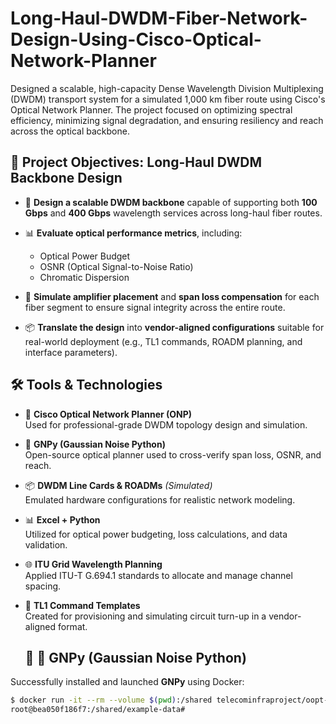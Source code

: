 # Long-Haul-DWDM-Fiber-Network-Design-Using-Cisco-Optical-Network-Planner

Designed a scalable, high-capacity Dense Wavelength Division Multiplexing (DWDM) transport system for a simulated 1,000 km fiber route using Cisco's Optical Network Planner. The project focused on optimizing spectral efficiency, minimizing signal degradation, and ensuring resiliency and reach across the optical backbone.


## 🎯 Project Objectives: Long-Haul DWDM Backbone Design

- 🚀 **Design a scalable DWDM backbone** capable of supporting both **100 Gbps** and **400 Gbps** wavelength services across long-haul fiber routes.

- 📊 **Evaluate optical performance metrics**, including:
  - Optical Power Budget
  - OSNR (Optical Signal-to-Noise Ratio)
  - Chromatic Dispersion

- 🔧 **Simulate amplifier placement** and **span loss compensation** for each fiber segment to ensure signal integrity across the entire route.

- 📦 **Translate the design** into **vendor-aligned configurations** suitable for real-world deployment (e.g., TL1 commands, ROADM planning, and interface parameters).


## 🛠️ Tools & Technologies

- 🧠 **Cisco Optical Network Planner (ONP)**  
  Used for professional-grade DWDM topology design and simulation.

- 🐍 **GNPy (Gaussian Noise Python)**  
  Open-source optical planner used to cross-verify span loss, OSNR, and reach.

- 📦 **DWDM Line Cards & ROADMs** *(Simulated)*  
  Emulated hardware configurations for realistic network modeling.

- 📊 **Excel + Python**  
  Utilized for optical power budgeting, loss calculations, and data validation.

- 🌐 **ITU Grid Wavelength Planning**  
  Applied ITU-T G.694.1 standards to allocate and manage channel spacing.

- 📄 **TL1 Command Templates**  
  Created for provisioning and simulating circuit turn-up in a vendor-aligned format.


  ## 🐍 🧪 GNPy (Gaussian Noise Python)

Successfully installed and launched **GNPy** using Docker:

```bash
$ docker run -it --rm --volume $(pwd):/shared telecominfraproject/oopt-gnpy
root@bea050f186f7:/shared/example-data#

